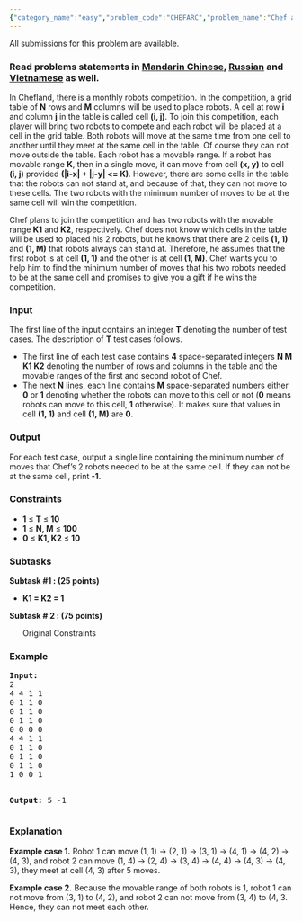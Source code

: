 ```yaml
---
{"category_name":"easy","problem_code":"CHEFARC","problem_name":"Chef and Robots Competition","languages_supported":{"0":"ADA","1":"ASM","2":"BASH","3":"BF","4":"C","5":"C99 strict","6":"CAML","7":"CLOJ","8":"CLPS","9":"CPP 4.3.2","10":"CPP 4.9.2","11":"CPP14","12":"CS2","13":"D","14":"ERL","15":"FORT","16":"FS","17":"GO","18":"HASK","19":"ICK","20":"ICON","21":"JAVA","22":"JS","23":"LISP clisp","24":"LISP sbcl","25":"LUA","26":"NEM","27":"NICE","28":"NODEJS","29":"PAS fpc","30":"PAS gpc","31":"PERL","32":"PERL6","33":"PHP","34":"PIKE","35":"PRLG","36":"PYPY","37":"PYTH","38":"PYTH 3.4","39":"RUBY","40":"SCALA","41":"SCM chicken","42":"SCM guile","43":"SCM qobi","44":"ST","45":"TCL","46":"TEXT","47":"WSPC"},"max_timelimit":1,"source_sizelimit":50000,"problem_author":"lexman","problem_tester":"mugurelionut","date_added":"29-05-2016","tags":{"0":"bfs","1":"easy","2":"july16","3":"lexman"},"editorial_url":"http://discuss.codechef.com/problems/CHEFARC","time":{"view_start_date":1468402200,"submit_start_date":1468402200,"visible_start_date":1468402200,"end_date":1735669800},"layout":"problem"}
---
```

<span class="solution-visible-txt">All submissions for this problem are available.</span><h3> Read problems statements in <a target="_blank" href="http://www.codechef.com/download/translated/JULY16/mandarin/CHEFARC.pdf">Mandarin Chinese</a>, <a target="_blank" href="http://www.codechef.com/download/translated/JULY16/russian/CHEFARC.pdf">Russian</a> and <a target="_blank" href="http://www.codechef.com/download/translated/JULY16/vietnamese/CHEFARC.pdf">Vietnamese</a> as well.</h3>
<p>In Chefland, there is a monthly robots competition. In the competition, a grid table of <b>N</b> rows and <b>M</b> columns will be used to place robots. A cell at row <b>i</b> and column <b>j</b> in the table is called cell <b>(i, j)</b>. To join this competition, each player will bring two robots to compete and each robot will be placed at a cell in the grid table. Both robots will move at the same time from one cell to another until they meet at the same cell in the table. Of course they can not move outside the table. Each robot has a movable range. If a robot has movable range <b>K</b>, then in a single move, it can move from cell <b>(x, y)</b> to cell <b>(i, j)</b> provided <b>(|i-x| + |j-y| &lt;= K)</b>. However, there are some cells in the table that the robots can not stand at, and because of that, they can not move to these cells. The two robots with the minimum number of moves to be at the same cell will win the competition.
</p>
<p>
Chef plans to join the competition and has two robots with the movable range <b>K1</b> and <b>K2</b>, respectively. Chef does not know which cells in the table will be used to placed his 2 robots, but he knows that there are 2 cells <b>(1, 1)</b> and <b>(1, M)</b> that robots always can stand at. Therefore, he assumes that the first robot is at cell <b>(1, 1)</b> and the other is at cell <b>(1, M)</b>. Chef wants you to help him to find the minimum number of moves that his two robots needed to be at the same cell and promises to give you a gift if he wins the competition.
</p>
<h3>Input</h3>
<p>The first line of the input contains an integer <b>T</b> denoting the number of test cases. The description of <b>T</b> test cases follows.</p>
<ul>
<li> The first line of each test case contains <b>4</b> space-separated integers <b>N M K1 K2</b> denoting the number of rows and columns in the table and the movable ranges of the first and second robot of Chef.</li>
<li> The next <b>N</b> lines, each line contains <b>M</b> space-separated numbers either <b>0</b> or <b>1</b> denoting whether the robots can move to this cell or not (<b>0</b> means robots can move to this cell, <b>1</b> otherwise). It makes sure that values in cell <b>(1, 1)</b> and cell <b>(1, M)</b> are <b>0</b>.</li>
</ul>
<h3>Output</h3>
<p>For each test case, output a single line containing the minimum number of moves that Chef’s 2 robots needed to be at the same cell. If they can not be at the same cell, print <b>-1</b>.</p>
<h3>Constraints</h3>
<ul>
<li><b>1</b> ≤ <b>T</b> ≤ <b>10</b></li>
<li><b>1</b> ≤ <b>N, M</b> ≤ <b>100</b></li>
<li><b>0</b> ≤ <b>K1, K2</b> ≤ <b>10</b></li>
</ul>
<h3> Subtasks </h3>
<p><b> Subtask #1 : (25 points) </b></p>
<ul>
<li><b> K1 = K2 = 1 </b></li>
</ul>

<p><b> Subtask # 2 : (75 points) </b></p>
<ul>
Original Constraints
</ul>

<h3>Example</h3>
<pre><b>Input:</b>
2
4 4 1 1
0 1 1 0
0 1 1 0
0 1 1 0
0 0 0 0
4 4 1 1
0 1 1 0
0 1 1 0
0 1 1 0
1 0 0 1

<b>Output:</b>
5
-1
</pre><h3>Explanation</h3>
<p><b>Example case 1.</b> Robot 1 can move (1, 1) -> (2, 1) -> (3, 1) -> (4, 1) -> (4, 2) -> (4, 3), and robot 2 can move (1, 4) -> (2, 4) -> (3, 4) -> (4, 4) -> (4, 3) -> (4, 3), they meet at cell (4, 3) after 5 moves.</p>
<p><b>Example case 2.</b> Because the movable range of both robots is 1, robot 1 can not move from (3, 1) to (4, 2), and robot 2 can not move from (3, 4) to (4, 3. Hence, they can not meet each other.</p>
